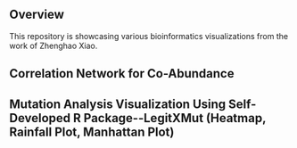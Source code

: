 ## Overview
This repository is showcasing various bioinformatics visualizations from the work of Zhenghao Xiao.

## Correlation Network for Co-Abundance 



## Mutation Analysis Visualization Using Self-Developed R Package--LegitXMut (Heatmap, Rainfall Plot, Manhattan Plot)
